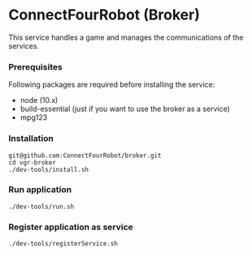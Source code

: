 # ConnectFourRobot (Broker)

This service handles a game and manages the communications of the services.

### Prerequisites

Following packages are required before installing the service:

* node (10.x)
* build-essential (just if you want to use the broker as a service)
* mpg123

### Installation

````
git@github.com:ConnectFourRobot/broker.git
cd vgr-broker
./dev-tools/install.sh
````

### Run application

````
./dev-tools/run.sh
````

### Register application as service

````
./dev-tools/registerService.sh
````
